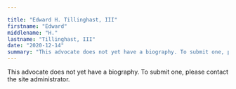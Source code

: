 ```yaml
---

title: "Edward H. Tillinghast, III"
firstname: "Edward"
middlename: "H."
lastname: "Tillinghast, III"
date: "2020-12-14"
summary: "This advocate does not yet have a biography. To submit one, please contact the site administrator."
---
```

This advocate does not yet have a biography. To submit one, please contact the site administrator.

